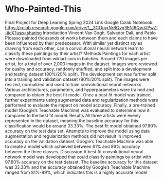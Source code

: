# Who-Painted-This
Final Project for Deep Learning Spring 2024
Link Google Colab Notebook: https://colab.research.google.com/drive/1__3GOuyrNr6Qvg3ENi6Qw7JPwZf-iicX?usp=sharing
Introduction Vincent Van Gogh, Salvador Dali, and Pablo Picasso painted thousands of works
between them and each claims to have been influenced by their predecessor. With similar yet
distinct styles drawing from each other, can a convolutional neural network learn to classify
these paintings by their artist?
Methods Paintings for each artist were downloaded from wikiart.com in batches. Around 770
images per artist, for a total of over 2,000 images in the dataset. Images were reviewed for
quality and accuracy, randomly shuffled, and split into a development and testing dataset
(80%/20% split). The development set was further split into a training and validation dataset
(80%/20% split). The images were resized, normalized and used to train convolutional neural
networks. Various architectures, parameters, and hyperparameters were trained and compared to
obtain the best fit model. Once a best fit model was trained, further experiments using
augmented data and regularization methods were performed to evaluate the impact on model
accuracy. Finally, a pre-trained model (Google’s Teachable Machine) was evaluated to determine
how it compared to the best fit model.
Results All three artists were evenly represented in the dataset, meaning the baseline accuracy
for this classification would be around 33.33%. The best fit model obtained 97.80% accuracy on
the test data set. Attempts to improve the model using data augmentation and regularization
methods did not result in improved accuracy on the validation dataset. Google’s Teachable
Machine was able to create a model which achieved between 81% and 89% accuracy between the
three classes.
Discussion A best fit convolutional neural network model was developed that could classify
paintings by artist with 97.80% accuracy on the test dataset. The baseline accuracy for this
dataset was 33.33% and the accuracy obtained by Google’s Teachable Machine ranged from
81%-89%, which indicates this is a highly accurate model
